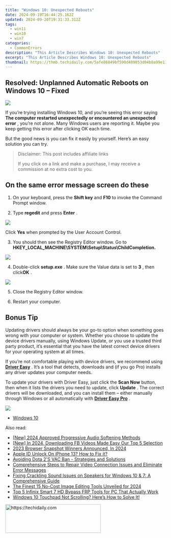 ```yaml
---
title: "Windows 10: Unexpected Reboots"
date: 2024-09-19T16:44:25.162Z
updated: 2024-09-20T19:31:33.312Z
tags:
  - win11
  - win10
  - win7
categories:
  - CommonErrors
description: "This Article Describes Windows 10: Unexpected Reboots"
excerpt: "This Article Describes Windows 10: Unexpected Reboots"
thumbnail: https://thmb.techidaily.com/5afe86849bf590d409853d04b8a99e11d10b3e991d982afab53fab4cf94688c5.jpg
---
```


## Resolved: Unplanned Automatic Reboots on Windows 10 – Fixed

![](https://images.drivereasy.com/wp-content/uploads/2017/08/img_59a3e5e364a54.png)

 If you’re trying installing Windows 10, and you’re seeing this error saying **The computer restarted unexpectedly or encountered an unexpected error** , you’re not alone. Many Windows users are reporting it. Maybe you keep getting this error after clicking OK each time.

 But the good news is you can fix it easily by yourself. Here’s an easy solution you can try.

>  Disclaimer: This post includes affiliate links
>
>  If you click on a link and make a purchase, I may receive a commission at no extra cost to you.
>

## On the same error message screen do these

 1) On your keyboard, press the **Shift key**  and **F10**  to invoke the Command Prompt window.

 2) Type **regedit**  and press **Enter** .

![](https://images.drivereasy.com/wp-content/uploads/2017/09/img_59b8f6dcad206.png)

 Click **Yes**  when prompted by the User Account Control.

 3) You should then see the Registry Editor window. Go to **HKEY\_LOCAL\_MACHINE\\SYSTEM\\Setup\\Status\\ChildCompletion.**

![](https://images.drivereasy.com/wp-content/uploads/2017/09/img_59b8fef4b3fdb.jpg)

 4) Double-click **setup.exe** . Make sure the Value data is set to **3** , then click**OK**  .

![](https://images.drivereasy.com/wp-content/uploads/2017/09/img_59b8ff5c80fea.jpg)

5) Close the Registry Editor window.

6) Restart your computer.

## Bonus Tip

 Updating drivers should always be your go-to option when something goes wrong with your computer or system. Whether you choose to update the device drivers manually, using Windows Update, or you use a trusted third party product, it’s essential that you have the latest correct device drivers for your operating system at all times.

 If you’re not comfortable playing with device drivers, we recommend using [**Driver Easy**](https://tools.techidaily.com/drivereasy/download/)  . It’s a tool that detects, downloads and (if you go Pro) installs any driver updates your computer needs.

To update your drivers with Driver Easy, just click the **Scan Now**  button, then when it lists the drivers you need to update, click **Update**  . The correct drivers will be downloaded, and you can install them – either manually through Windows or all automatically with **[Driver Easy Pro](https://tools.techidaily.com/drivereasy/download/)** .

![](https://images.drivereasy.com/wp-content/uploads/2018/07/img_5b4c49f2da67c.jpg)

* [Windows 10](https://tools.techidaily.com/drivereasy/download/)

<ins class="adsbygoogle"
     style="display:block"
     data-ad-format="autorelaxed"
     data-ad-client="ca-pub-7571918770474297"
     data-ad-slot="1223367746"></ins>

<ins class="adsbygoogle"
     style="display:block"
     data-ad-client="ca-pub-7571918770474297"
     data-ad-slot="8358498916"
     data-ad-format="auto"
     data-full-width-responsive="true"></ins>

<span class="atpl-alsoreadstyle">Also read:</span>
<div><ul>
<li><a href="https://vp-tips.techidaily.com/new-2024-approved-progressive-audio-softening-methods/"><u>[New] 2024 Approved Progressive Audio Softening Methods</u></a></li>
<li><a href="https://facebook-video-recording.techidaily.com/new-in-2024-downloading-fb-videos-made-easy-our-top-5-selection/"><u>[New] In 2024, Downloading FB Videos Made Easy Our Top 5 Selection</u></a></li>
<li><a href="https://screen-mirroring-recording.techidaily.com/2023-browser-snapshot-winners-announced-in-2024/"><u>2023 Browser Snapshot Winners Announced, In 2024</u></a></li>
<li><a href="https://apple-account.techidaily.com/apple-id-unlock-on-iphone-13-how-to-fix-it-by-drfone-ios/"><u>Apple ID Unlock On iPhone 13? How to Fix it?</u></a></li>
<li><a href="https://win-blog.techidaily.com/avoiding-dota-2s-vac-ban-strategies-and-solutions/"><u>Avoiding Dota 2'S VAC Ban - Strategies and Solutions</u></a></li>
<li><a href="https://common-error.techidaily.com/comprehensive-steps-to-repair-video-connection-issues-and-eliminate-error-messages/"><u>Comprehensive Steps to Repair Video Connection Issues and Eliminate Error Messages</u></a></li>
<li><a href="https://common-error.techidaily.com/fixing-crackling-sound-issues-on-speakers-for-windows-10-and-7-a-comprehensive-guide/"><u>Fixing Crackling Sound Issues on Speakers for Windows 10 & 7: A Comprehensive Guide</u></a></li>
<li><a href="https://fox-info.techidaily.com/the-finest-15-no-cost-image-editing-tools-unveiled-for-2024/"><u>The Finest 15 No-Cost Image Editing Tools Unveiled for 2024</u></a></li>
<li><a href="https://bypass-frp.techidaily.com/top-5-infinix-smart-7-hd-bypass-frp-tools-for-pc-that-actually-work-by-drfone-android/"><u>Top 5 Infinix Smart 7 HD Bypass FRP Tools for PC That Actually Work</u></a></li>
<li><a href="https://common-error.techidaily.com/windows-10-touchpad-not-scrolling-heres-how-to-solve-it/"><u>Windows 10 Touchpad Not Scrolling? Here’s How to Solve It!</u></a></li>
</ul></div>

<!-- affiliate ads begin -->
<a href="https://aligracehair.sjv.io/c/5597632/1975802/19272" target="_top" id="1975802">
  <img src="//a.impactradius-go.com/display-ad/19272-1975802" border="0" alt="https://techidaily.com" width="300" height="90"/>
</a>
<img height="0" width="0" src="https://aligracehair.sjv.io/i/5597632/1975802/19272" style="position:absolute;visibility:hidden;" border="0" />
<!-- affiliate ads end -->

